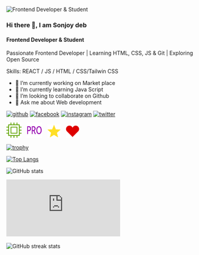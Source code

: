 ![ Frontend Developer & Student](https://scontent.fspd3-1.fna.fbcdn.net/v/t39.30808-6/564585443_122097988179071057_4802633067153307030_n.png?stp=dst-png_s960x960&_nc_cat=109&ccb=1-7&_nc_sid=cc71e4&_nc_ohc=zo9GVQix_asQ7kNvwHGTSwH&_nc_oc=AdkQh5KGAWuUbSQCSdIjE762PDoOf5kiWLEXpRkyj1dooqIE_sGKGDJa4SGJLTWCJzA&_nc_zt=23&_nc_ht=scontent.fspd3-1.fna&_nc_gid=CMHEY5ra8wD4AXU1xWpobg&oh=00_AfdEfB_9FcCsDHRRiLFe75Sn_LM8_dsEcJ9stLvFi1Beug&oe=69050813)
### Hi there 👋, I am Sonjoy deb
####  Frontend Developer & Student
Passionate Frontend Developer | Learning HTML, CSS, JS & Git | Exploring Open Source

Skills:  REACT / JS / HTML / CSS/Tailwin CSS

- 🔭 I’m currently working on Market place 
- 🌱 I’m currently learning Java Script 
- 👯 I’m looking to collaborate on Github 
- 💬 Ask me about Web development 


[<img src='https://cdn.jsdelivr.net/npm/simple-icons@3.0.1/icons/github.svg' alt='github' height='40'>](https://github.com/https://github.com/sonjoydeb738/sonjoydeb738/edit/main/README.md)  [<img src='https://cdn.jsdelivr.net/npm/simple-icons@3.0.1/icons/facebook.svg' alt='facebook' height='40'>](https://www.facebook.com/https://www.facebook.com/profile.php?id=61582131724970)  [<img src='https://cdn.jsdelivr.net/npm/simple-icons@3.0.1/icons/instagram.svg' alt='instagram' height='40'>](https://www.instagram.com/https://www.instagram.com/sonjoydeb738/?hl=en/)  [<img src='https://cdn.jsdelivr.net/npm/simple-icons@3.0.1/icons/twitter.svg' alt='twitter' height='40'>](https://twitter.com/https://x.com/sonjoydeb738)  

<a href='https://docs.github.com/en/developers'><img src='https://raw.githubusercontent.com/acervenky/animated-github-badges/master/assets/devbadge.gif' width='40' height='40'></a> <a href='https://github.com/pricing'><img src='https://raw.githubusercontent.com/acervenky/animated-github-badges/master/assets/pro.gif' width='40' height='40'></a> <a href='https://stars.github.com/'><img src='https://raw.githubusercontent.com/acervenky/animated-github-badges/master/assets/starbadge.gif' width='35' height='35'></a> <a href='https://docs.github.com/en/github/supporting-the-open-source-community-with-github-sponsors'><img src='https://raw.githubusercontent.com/acervenky/animated-github-badges/master/assets/sponsorbadge.gif' width='35' height='35'></a> 

[![trophy](https://github-profile-trophy.vercel.app/?username=https://github.com/sonjoydeb738/sonjoydeb738/edit/main/README.md)](https://github.com/ryo-ma/github-profile-trophy)

[![Top Langs](https://github-readme-stats.vercel.app/api/top-langs/?username=https://github.com/sonjoydeb738/sonjoydeb738/edit/main/README.md)](https://github.com/anuraghazra/github-readme-stats)

![GitHub stats](https://github-readme-stats.vercel.app/api?username=https://github.com/sonjoydeb738/sonjoydeb738/edit/main/README.md&show_icons=true&count_private=true)  

![GitHub metrics](https://metrics.lecoq.io/https://github.com/sonjoydeb738/sonjoydeb738/edit/main/README.md)  

![GitHub streak stats](https://streak-stats.demolab.com/?user=https://github.com/sonjoydeb738/sonjoydeb738/edit/main/README.md)  

